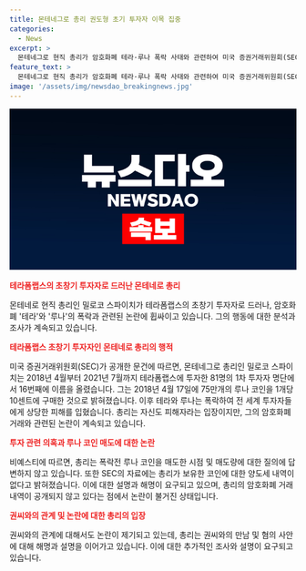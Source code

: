 ```yaml
---
title: 몬테네그로 총리 권도형 초기 투자자 이목 집중
categories:
  - News
excerpt: >
  몬테네그로 현직 총리가 암호화폐 테라·루나 폭락 사태와 관련하여 미국 증권거래위원회(SEC) 문건에 이름이 나오며 논란을 빚고 있는 상황. 총리는 테라폼랩스 초창기 투자자로 드러나며 암호화폐 매도 타이밍과 수익금에 대한 의혹을 받고 있으며, 세르비아 수배자와의 만남, 투자 회사 이력, 자산 신고 등에 대한 논란이 계속되고 있다. 이에 관계자들은 총리의 의도적인 정보은닉과 도피 의도 등을 주장하며 규명을 촉구하고 있다.
feature_text: >
  몬테네그로 현직 총리가 암호화폐 테라·루나 폭락 사태와 관련하여 미국 증권거래위원회(SEC) 문건에 이름이 나오며 논란을 빚고 있는 상황. 총리는 테라폼랩스 초창기 투자자로 드러나며 암호화폐 매도 타이밍과 수익금에 대한 의혹을 받고 있으며, 세르비아 수배자와의 만남, 투자 회사 이력, 자산 신고 등에 대한 논란이 계속되고 있다. 이에 관계자들은 총리의 의도적인 정보은닉과 도피 의도 등을 주장하며 규명을 촉구하고 있다.
image: '/assets/img/newsdao_breakingnews.jpg'
---
```


<p><img src="/assets/img/newsdao_breakingnews.jpg" alt="pcversion 속보" /></p>

<p><b><span style="color: #ee2323;">테라폼랩스의 초창기 투자자로 드러난 몬테네로 총리</span></b>
<br></p>

<p data-ke-size="size16">몬테네로 현직 총리인 밀로코 스파이치가 테라폼랩스의 초창기 투자자로 드러나, 암호화폐 '테라'와 '루나'의 폭락과 관련된 논란에 휩싸이고 있습니다. 그의 행동에 대한 분석과 조사가 계속되고 있습니다.</p>

<p><b><span style="color: #ee2323;">테라폼랩스 초창기 투자자인 몬테네로 총리의 행적</span></b>
<br></p>

<p data-ke-size="size16">미국 증권거래위원회(SEC)가 공개한 문건에 따르면, 몬테네그로 총리인 밀로코 스파이치는 2018년 4월부터 2021년 7월까지 테라폼랩스에 투자한 81명의 1차 투자자 명단에서 16번째에 이름을 올렸습니다. 그는 2018년 4월 17일에 75만개의 루나 코인을 1개당 10센트에 구매한 것으로 밝혀졌습니다. 이후 테라와 루나는 폭락하여 전 세계 투자자들에게 상당한 피해를 입혔습니다. 총리는 자신도 피해자라는 입장이지만, 그의 암호화폐 거래와 관련된 논란이 계속되고 있습니다.</p>

<p><b><span style="color: #ee2323;">투자 관련 의혹과 루나 코인 매도에 대한 논란</span></b>
<br></p>

<p data-ke-size="size16">비예스티에 따르면, 총리는 폭락전 루나 코인을 매도한 시점 및 매도량에 대한 질의에 답변하지 않고 있습니다. 또한 SEC의 자료에는 총리가 보유한 코인에 대한 양도세 내역이 없다고 밝혀졌습니다. 이에 대한 설명과 해명이 요구되고 있으며, 총리의 암호화폐 거래 내역이 공개되지 않고 있다는 점에서 논란이 불거진 상태입니다.</p>

<p><b><span style="color: #ee2323;">권씨와의 관계 및 논란에 대한 총리의 입장</span></b>
<br></p>

<p data-ke-size="size16">권씨와의 관계에 대해서도 논란이 제기되고 있는데, 총리는 권씨와의 만남 및 혐의 사안에 대해 해명과 설명을 이어가고 있습니다. 이에 대한 추가적인 조사와 설명이 요구되고 있습니다.</p>

